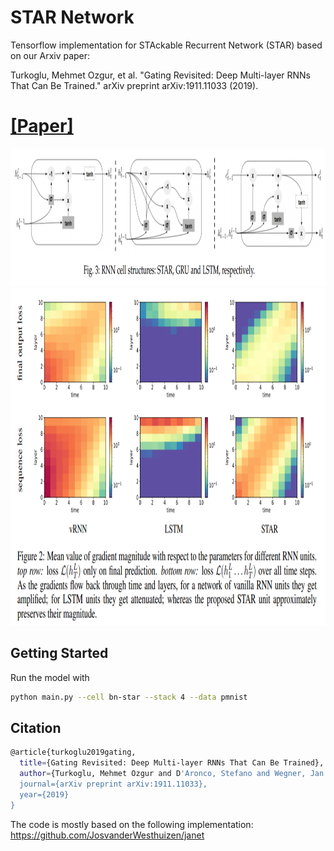 # STAR Network
Tensorflow  implementation for STAckable Recurrent Network (STAR) based on our Arxiv paper:

Turkoglu, Mehmet Ozgur, et al. "Gating Revisited: Deep Multi-layer RNNs That Can Be Trained." arXiv preprint arXiv:1911.11033 (2019).

# [[Paper]](https://arxiv.org/abs/1911.11033)


<img src="https://raw.githubusercontent.com/0zgur0/STAR_Network/master/imgs/cells.PNG" width="900" height="220">
<img src="https://raw.githubusercontent.com/0zgur0/STAR_Network/master/imgs/img_grad.PNG" width="960" height="540">

## Getting Started

Run the model with 
```bash
python main.py --cell bn-star --stack 4 --data pmnist
```

## Citation
```bash
@article{turkoglu2019gating,
  title={Gating Revisited: Deep Multi-layer RNNs That Can Be Trained},
  author={Turkoglu, Mehmet Ozgur and D'Aronco, Stefano and Wegner, Jan Dirk and Schindler, Konrad},
  journal={arXiv preprint arXiv:1911.11033},
  year={2019}
}
```

The code is mostly based on the following implementation: https://github.com/JosvanderWesthuizen/janet
